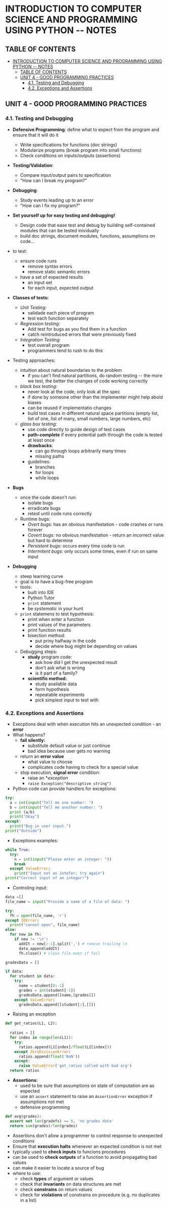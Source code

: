 # INTRODUCTION TO COMPUTER SCIENCE AND PROGRAMMING USING PYTHON -- NOTES

## TABLE OF CONTENTS

- [INTRODUCTION TO COMPUTER SCIENCE AND PROGRAMMING USING PYTHON -- NOTES](#introduction-to-computer-science-and-programming-using-python----notes)
  - [TABLE OF CONTENTS](#table-of-contents)
  - [UNIT 4 - GOOD PROGRAMMING PRACTICES](#unit-4---good-programming-practices)
    - [4.1. Testing and Debugging](#41-testing-and-debugging)
    - [4.2. Exceptions and Assertions](#42-exceptions-and-assertions)

## UNIT 4 - GOOD PROGRAMMING PRACTICES

### 4.1. Testing and Debugging

- **Defensive Programming**: define what to expect from the program and ensure that it will do it
  - Write specifications for functions (doc strings)
  - Modularize programs (break program into small functions)
  - Check conditions on inputs/outputs (assertions)
- **Testing/Validation**:
  - Compare input/output pairs to specification
  - "How can I break my program?"
- **Debugging**:
  - Study events leading up to an error
  - "How can I fix my program?"
  
- **Set yourself up for easy testing and debugging!**
  - Design code that ease test and debug by building self-contained modules that can be tested inividually
  - build doc strings, document modules, functions, assumptions on code...

- to test:
  - ensure code runs
    - remove syntax errors
    - remove static semantic errors
  - have a set of expected results
    - an input set
    - for each input, expected output

- **Classes of tests:**
  - *Unit Testing:*
    - validade each piece of program
    - test each function separately
  - *Regression testing:*
    - Add test for bugs as you find them in a function
    - catch reintroduced errors that were previously fixed
  - *Integration Testing:*
    - test overall program
    - programmers tend to rush to do this

- Testing approaches:
  - intuition about natural boundaries to the problem
    - if you can't find natural partitions, do random testing -- the more we test, the better the changes of code working correctly
  - *black box testing*:
    - never look at the code, only look at the spec
    - if done by someone other than the implementer might help aboid biases
    - can be reused if implementatio changes
    - build test cases in different natural space partitions (empty list, list of one, list of many, small numbers, large numbers, etc)
  - *glass box testing:*
    - use code directly to guide design of test cases
    - **path-complete** if every potential path through the code is tested at least once
    - **drawbacks**:
      - can go through loops arbitrarily many times
      - missing paths
    - guidelines:
      - branches
      - for loops
      - while loops

- **Bugs**
  - once the code doesn't run:
    - isolate bugs
    - erradicate bugs
    - retest until code runs correctly
  - Runtime bugs:
    - *Overt bugs:* has an obvious manifestation - code crashes or runs forever
    - *Covert bugs:* no obvious manifestation - return an incorrect value but hard to determine
    - *Persistent bugs:* occurs every time code is run
    - *Intermitent bugs:* only occurs some times, even if run on same input

- **Debugging**
  - steep learning curve
  - goal is to have a bug-free program
  - tools:
    - built into IDE
    - Python Tutor
    - `print` statement
    - be *systematic* in your hunt
  - `print` statemens to test hypothesis:
    - print when enter a function
    - print values of the parameters
    - print function results
    - bisection method:
      - put priny halfway in the code
      - decide where bug might be depending on values
  - Debugging steps:
    - **study** program code:
      - ask how did I get the unexpected result
      - don't ask what is wrong
      - is it part of a family?
    - **scientific method:**
      - study available data
      - form hypothesis
      - repeatable experiments
      - pick simplest input to test with

### 4.2. Exceptions and Assertions

- Execptions deal with when execution hits an unexpected condition - an **error**
- What happens?
  - **fail silently:**
    - substitute default value or just continue
    - bad idea because user gets no warning
  - return an **error value**
    - what value to choose
    - complicates code having to check for a special value
  - stop execution, **signal error** condition:
    - raise an **exception*
    - `raise Exception("descriptive string")`
- Python code can provide handlers for exceptions:

```python
try:
  a = int(input("Tell me one number: ")
  b = int(input("Tell me another number: ")
  print (a/b)
  print("Okay")
except:
  print("Bug in user input.")
print("Outside")
```

- Exceptions examples:

```python
while True:
  try:
    n = int(input("Please enter an integer: "))
    break
  except ValueError:
    print("Input not an intefer; try again")
print("Correct input of an integer!")
```

- Controling input:

```python
data =[]
file_name = input("Provide a name of a file of data: ")

try:
  fh = open(file_name, 'r')
except IOError:
  print("cannot open", file_name)
else:
  for new in fh:
    if new != '\n':
      addIt = new[:-1].split(',') # remove trailing \n
      data.append(addIt)
      fh.close() # close file even if fail

gradesData = []

if data:
  for student in data:
    try:
      name = student[0:-1]
      grades = int(student[-1])
      gradesData.append([name,[grades]])
    except ValueError:
      gradesData.append([student[:],[]])
```

- Raising an exception

```python
def get_ratios(L1, L2):
  
  ratios = []
  for index in range(len(L1)):
    try:
      ratios.append(L1[index]/float(L2[index]))
    except ZeroDivisionError:
      ratios.append(float('NaN'))
    except:
      raise ValueError('get_ratios called with bad arg')
  return ratios
```

- **Assertions:**
  - used to be sure that assumptions on state of computation are as expected
  - use an `assert` statement to raise an `AssertionError` exception if assumptions not met
  - defensive programming

```python
def avg(grades):
  assert not len(gradefs) == 0, 'no grades data'
  return sum(grades)/len(grades)
```

- Assertions don't allow a programmer to control response to unexpected conditions
- Ensure that **execution halts** whenever an expected condition is not met
- typically used to **check inputs** to funcions procedures
- can be used to **check outputs** of a function to avoid propagating bad values
- can make it easier to locate a source of bug
- where to use:
  - check **types** of argument or values
  - check that **invariants** on data structures are met
  - check **constrains** on return values
  - check for **violations** of constrains on procedure (e.g. no duplicates in a list)
